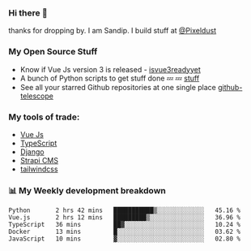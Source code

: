 ### Hi there 👋

thanks for dropping by.
I am Sandip. I build stuff at [@Pixeldust](github.com/pixeldust-in/)

###  **My Open Source Stuff**

 - Know if Vue Js version 3 is released -  [isvue3readyyet](https://github.com/sandiprb/isvue3readyyet)
 - A bunch of Python scripts to get stuff done 💤 💤 [stuff](https://github.com/sandiprb/stuff)
 - See all your starred Github repositories at one single place [github-telescope](https://github.com/sandiprb/github-telescope)



###  **My tools of trade:**
 - [Vue Js](https://github.com/vuejs/vue/)
 - [TypeScript](https://github.com/microsoft/TypeScript)
 - [Django](github.com/django/django)
 - [Strapi CMS](github.com/strapi/strapi)
 - [tailwindcss](https://github.com/tailwindlabs/tailwindcss)


###  📊 **My Weekly development breakdown**
<!--START_SECTION:waka-->
```text
Python       2 hrs 42 mins   ███████████▒░░░░░░░░░░░░░   45.16 % 
Vue.js       2 hrs 12 mins   █████████▒░░░░░░░░░░░░░░░   36.96 % 
TypeScript   36 mins         ██▓░░░░░░░░░░░░░░░░░░░░░░   10.24 % 
Docker       13 mins         █░░░░░░░░░░░░░░░░░░░░░░░░   03.62 % 
JavaScript   10 mins         ▓░░░░░░░░░░░░░░░░░░░░░░░░   02.80 % 
```
<!--END_SECTION:waka-->
